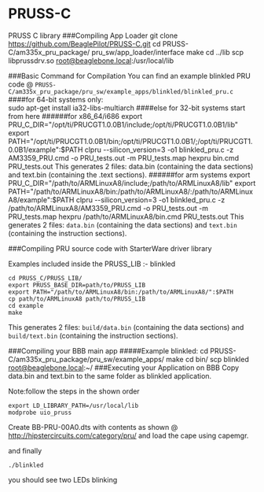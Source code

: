 PRUSS-C
=======

PRUSS C library
###Compiling App Loader
    git clone https://github.com/BeaglePilot/PRUSS-C.git
    cd PRUSS-C/am335x_pru_package/ pru_sw/app_loader/interface
    make
    cd ../lib
    scp libprussdrv.so root@beaglebone.local:/usr/local/lib
    
###Basic Command for Compilation
You can find an example blinkled PRU code @ `PRUSS-C/am335x_pru_package/pru_sw/example_apps/blinkled/blinkled_pru.c`
####for 64-bit systems only:    
    sudo apt-get install ia32-libs-multiarch
####else for 32-bit systems start from here 
######for x86_64/i686
    export PRU_C_DIR="/opt/ti/PRUCGT1.0.0B1/include;/opt/ti/PRUCGT1.0.0B1/lib"
    export PATH="/opt/ti/PRUCGT1.0.0B1/bin;/opt/ti/PRUCGT1.0.0B1/;/opt/ti/PRUCGT1.0.0B1/example":$PATH
    clpru --silicon_version=3 -o1 blinkled_pru.c -z AM3359_PRU.cmd -o PRU_tests.out -m PRU_tests.map
    hexpru bin.cmd PRU_tests.out
This generates 2 files: data.bin (containing the data sections) and text.bin (containing the .text sections).
######for arm systems
    export PRU_C_DIR="/path/to/ARMLinuxA8/include;/path/to/ARMLinuxA8/lib"
    export PATH="/path/to/ARMLinuxA8/bin:/path/to/ARMLinuxA8/:/path/to/ARMLinuxA8/example":$PATH
    clpru --silicon_version=3 -o1 blinkled_pru.c -z /path/to/ARMLinuxA8/AM3359_PRU.cmd -o PRU_tests.out -m PRU_tests.map
    hexpru /path/to/ARMLinuxA8/bin.cmd PRU_tests.out
This generates 2 files: `data.bin` (containing the data sections) and `text.bin` (containing the instruction sections).

###Compiling PRU source code with StarterWare driver library

Examples included inside the PRUSS_LIB :- blinkled

    cd PRUSS_C/PRUSS_LIB/
    export PRUSS_BASE_DIR=path/to/PRUSS_LIB
    export PATH="/path/to/ARMLinuxA8/bin:/path/to/ARMLinuxA8/":$PATH
    cp path/to/ARMLinuxA8 path/to/PRUSS_LIB
    cd example
    make

This generates 2 files: `build/data.bin` (containing the data sections) and `build/text.bin` (containing the instruction sections).

###Compiling your BBB main app
#####Example blinkled:
    cd PRUSS-C/am335x_pru_package/pru_sw/example_apps/
    make
    cd bin/
    scp blinkled root@beaglebone.local:~/
###Executing your Application on BBB
Copy data.bin and text.bin to the same folder as blinkled application.

Note:follow the steps in the shown order

    export LD_LIBRARY_PATH=/usr/local/lib
    modprobe uio_pruss

Create BB-PRU-00A0.dts with contents as shown @ http://hipstercircuits.com/category/pru/ and load the cape using capemgr.

and finally
    
    ./blinkled

you should see two LEDs blinking
    
